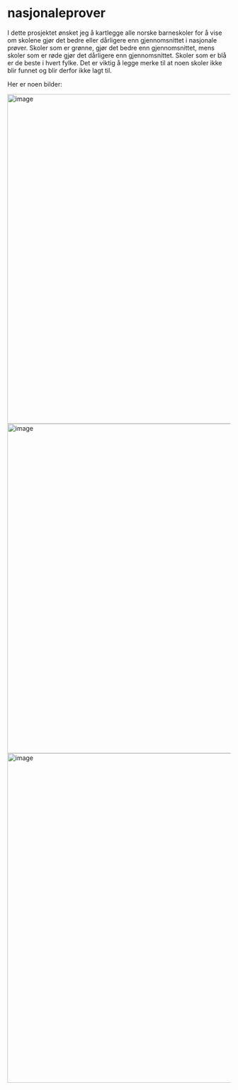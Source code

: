 # nasjonaleprover
I dette prosjektet ønsket jeg å kartlegge alle norske barneskoler for å vise om skolene gjør det bedre eller dårligere enn gjennomsnittet i nasjonale prøver. Skoler som er grønne, gjør det bedre enn gjennomsnittet, mens skoler som er røde gjør det dårligere enn gjennomsnittet. Skoler som er blå er de beste i hvert fylke. Det er viktig å legge merke til at noen skoler ikke blir funnet og blir derfor ikke lagt til. 

Her er noen bilder: 

<img width="743" alt="image" src="https://github.com/axellundeby/nasjonaleprover/assets/145841574/2fae0935-028e-4bd2-990c-aab35c4352ce">

<img width="743" alt="image" src="https://github.com/axellundeby/nasjonaleprover/assets/145841574/1907e319-fe5e-49a5-820e-300679d9d48e">

<img width="743" alt="image" src="https://github.com/axellundeby/nasjonaleprover/assets/145841574/c5028d25-c8bd-42db-ba5c-f69b450869b9">





